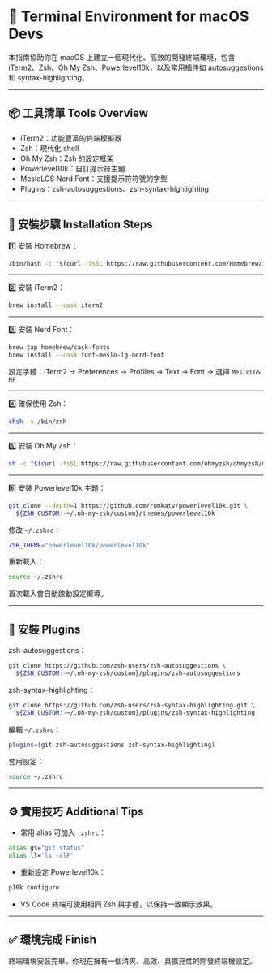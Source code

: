 🎯 Terminal Environment for macOS Devs
=====================================

本指南協助你在 macOS 上建立一個現代化、高效的開發終端環境，包含 iTerm2、Zsh、Oh My Zsh、Powerlevel10k，以及常用插件如 autosuggestions 和 syntax-highlighting。

---

📦 工具清單 Tools Overview
-------------------------

- iTerm2：功能豐富的終端模擬器
- Zsh：現代化 shell
- Oh My Zsh：Zsh 的設定框架
- Powerlevel10k：自訂提示符主題
- MesloLGS Nerd Font：支援提示符符號的字型
- Plugins：zsh-autosuggestions、zsh-syntax-highlighting

---

🚀 安裝步驟 Installation Steps
----------------------------

1️⃣ 安裝 Homebrew：

```bash
/bin/bash -c "$(curl -fsSL https://raw.githubusercontent.com/Homebrew/install/HEAD/install.sh)"
```

---

2️⃣ 安裝 iTerm2：

```bash
brew install --cask iterm2
```

---

3️⃣ 安裝 Nerd Font：

```bash
brew tap homebrew/cask-fonts
brew install --cask font-meslo-lg-nerd-font
```

設定字體：iTerm2 → Preferences → Profiles → Text → Font → 選擇 `MesloLGS NF`

---

4️⃣ 確保使用 Zsh：

```bash
chsh -s /bin/zsh
```

---

5️⃣ 安裝 Oh My Zsh：

```bash
sh -c "$(curl -fsSL https://raw.githubusercontent.com/ohmyzsh/ohmyzsh/master/tools/install.sh)"
```

---

6️⃣ 安裝 Powerlevel10k 主題：

```bash
git clone --depth=1 https://github.com/romkatv/powerlevel10k.git \
  ${ZSH_CUSTOM:-~/.oh-my-zsh/custom}/themes/powerlevel10k
```

修改 `~/.zshrc`：

```bash
ZSH_THEME="powerlevel10k/powerlevel10k"
```

重新載入：

```bash
source ~/.zshrc
```

首次載入會自動啟動設定嚮導。

---

🔌 安裝 Plugins
------------------

zsh-autosuggestions：

```bash
git clone https://github.com/zsh-users/zsh-autosuggestions \
  ${ZSH_CUSTOM:-~/.oh-my-zsh/custom}/plugins/zsh-autosuggestions
```

zsh-syntax-highlighting：

```bash
git clone https://github.com/zsh-users/zsh-syntax-highlighting.git \
  ${ZSH_CUSTOM:-~/.oh-my-zsh/custom}/plugins/zsh-syntax-highlighting
```

編輯 `~/.zshrc`：

```bash
plugins=(git zsh-autosuggestions zsh-syntax-highlighting)
```

套用設定：

```bash
source ~/.zshrc
```

---

⚙️ 實用技巧 Additional Tips
------------------------

- 常用 alias 可加入 `.zshrc`：

```bash
alias gs="git status"
alias ll="ls -alF"
```

- 重新設定 Powerlevel10k：

```bash
p10k configure
```

- VS Code 終端可使用相同 Zsh 與字體，以保持一致顯示效果。

---

✅ 環境完成 Finish
------------------

終端環境安裝完畢。你現在擁有一個清爽、高效、具擴充性的開發終端機設定。

